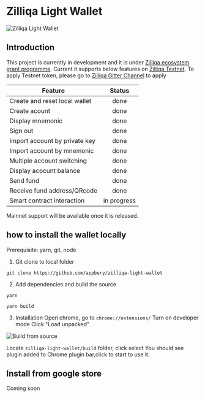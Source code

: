 # Zilliqa Light Wallet


![Zilliqa Light Wallet](https://github.com/appbery/zilliqa-light-wallet/blob/master/assets/dashboard.png?v=1 "Zilliqa Light Wallet")



## Introduction

This project is currently in development and it is under [Zilliqa ecosystem grant programme](https://blog.zilliqa.com/buildonzil-introducing-the-zilliqa-ecosystem-grant-programme-6ccb98892712). Current it supports below features on [Zilliqa Testnet](https://explorer.zilliqa.com/). To apply Testnet token, please go to [Zilliqa Gitter Channel](https://gitter.im/Zilliqa/General) to apply

| Feature        | Status           |
| ------------- |:-------------:|
| Create and reset local wallet      | done |
| Create acount      | done      |
| Display mnemonic | done      |
| Sign out | done      |
| Import account by private key | done      |
| Import account by mnemonic | done      |
| Multiple account switching | done      |
| Display acocunt balance | done      |
| Send fund | done      |
| Receive fund address/QRcode | done      |
| Smart contract interaction | in progress      |

Mainnet support will be available once it is released.


## how to install the wallet locally

Prerequisite: yarn, git, node

1. Git clone to local folder

```git clone https://github.com/appbery/zilliqa-light-wallet```

2. Add dependencies and build the source

```yarn```

```yarn build```

3. Installation
Open chrome, go to `chrome://extensions/`
Turn on developer mode
Click "Load unpacked"

![Build from source](https://github.com/appbery/zilliqa-light-wallet/blob/master/assets/chromeextension.png "Chrom Extension")

Locate ```zilliqa-light-wallet/build``` folder, click select
You should see plugin added to Chrome plugin bar,click to start to use it.

## Install from google store
Coming soon
